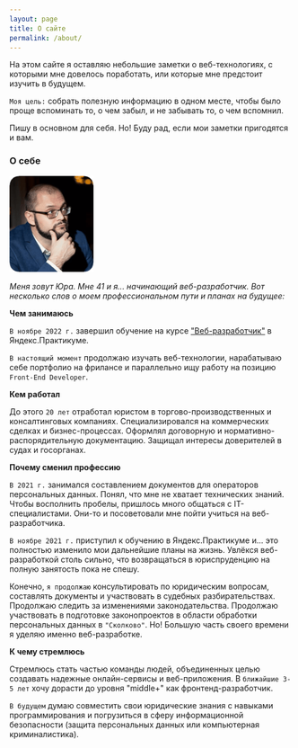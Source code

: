 ```yaml
---
layout: page
title: О сайте
permalink: /about/
---
```


На этом сайте я оставляю небольшие заметки о веб-технологиях, с которыми мне довелось поработать, или которые мне предстоит изучить в будущем. 

`Моя цель:` собрать полезную информацию в одном месте, чтобы было проще вспоминать то, о чем забыл, и не забывать то, о чем вспомнил. 

Пишу в основном для себя. Но! Буду рад, если мои заметки пригодятся и вам.


### О себе

<img src="/img/yup-photo.png" alt="фото автора сайта">

*Меня зовут Юра. Мне 41 и я... начинающий веб-разработчик. Вот несколько слов о моем профессиональном пути и планах на будущее:*

**Чем занимаюсь**  

`В ноябре 2022 г.` завершил обучение на курсе ["Веб-разработчик"](https://practicum.yandex.ru/web/) в Яндекс.Практикуме. 

`В настоящий момент` продолжаю изучать веб-технологии, нарабатываю себе портфолио на фрилансе и параллельно ищу работу на позицию `Front-End Developer`.

**Кем работал**  

До этого `20 лет` отработал юристом в торгово-производственных и консалтинговых компаниях. Специализировался на коммерческих сделках и бизнес-процессах. Оформлял договорную и нормативно-распорядительную документацию. Защищал интересы доверителей в судах и госорганах.

**Почему сменил профессию**  

`В 2021 г.` занимался составлением документов для операторов персональных данных. Понял, что мне не хватает технических знаний. Чтобы восполнить пробелы, пришлось много общаться с IT-специалистами. Они-то и посоветовали мне пойти учиться на веб-разработчика.

`В ноябре 2021 г.` приступил к обучению в Яндекс.Практикуме и... это полностью изменило мои дальнейшие планы на жизнь. Увлёкся веб-разработкой столь сильно, что возвращаться в юриспруденцию на полную занятость пока не спешу. 

Конечно, `я продолжаю` консультировать по юридическим вопросам, составлять документы и участвовать в судебных разбирательствах. Продолжаю следить за изменениями законодательства. Продолжаю участвовать в подготовке законопроектов в области обработки персональных данных в `"Сколково"`. Но! Большую часть своего времени я уделяю именно веб-разработке.

**К чему стремлюсь**  

Стремлюсь стать частью команды людей, объединенных целью создавать надежные онлайн-сервисы и веб-приложения. В `ближайшие 3-5 лет` хочу дорасти до уровня "middle+" как фронтенд-разработчик. 

`В будущем` думаю совместить свои юридические знания с навыками программирования и погрузиться в сферу информационной безопасности (защита персональных данных или компьютерная криминалистика).
